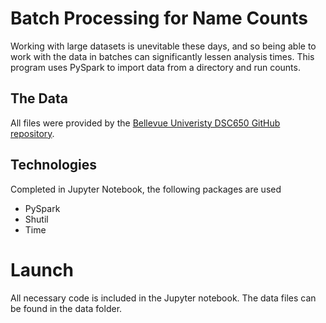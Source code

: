 # Batch Processing for Name Counts

Working with large datasets is unevitable these days, and so being able to work with the data in batches can significantly lessen analysis times. This program uses PySpark to import data from a directory and run counts. 

## The Data

All files were provided by the [Bellevue Univeristy DSC650 GitHub repository](https://github.com/bellevue-university/dsc650/tree/master/data/baby-names). 

## Technologies

Completed in Jupyter Notebook, the following packages are used
 - PySpark
 - Shutil
 - Time
 
# Launch

All necessary code is included in the Jupyter notebook. The data files can be found in the data folder. 
